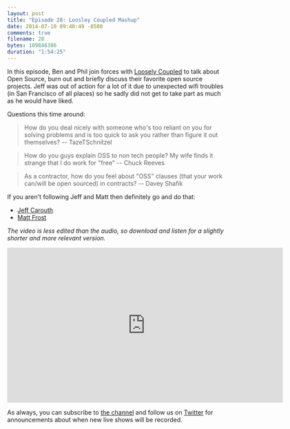 ```yaml
---
layout: post
title: "Episode 28: Loosley Coupled Mashup"
date: 2014-07-10 09:40:49 -0500
comments: true
filename: 28
bytes: 109846386
duration: "1:54:25"
---
```


In this episode, Ben and Phil join forces with [Loosely Coupled] to talk about Open Source, burn out and briefly discuss their favorite open source projects. Jeff was out of action for a lot of it due to unexpected wifi troubles (in San Francisco of all places) so he sadly did not get to take part as much as he would have liked.

Questions this time around:

> How do you deal nicely with someone who's too reliant on you for solving problems and is too quick to ask you rather than figure it out themselves?
-- TazeTSchnitzel

> How do you guys explain OSS to non tech people? My wife finds it strange that I do work for "free"
-- Chuck Reeves

> As a contractor, how do you feel about "OSS" clauses (that your work can/will be open sourced) in contracts?
-- Davey Shafik

If you aren't following Jeff and Matt then definitely go and do that:

* [Jeff Carouth](https://twitter.com/jcarouth)
* [Matt Frost](https://twitter.com/shrtwhitebldguy)

[Loosely Coupled]: http://looselycoupled.info/

_The video is less edited than the audio, so download and listen for a slightly shorter and more relevant version._

<iframe width="640" height="360" src="https://www.youtube.com/embed/HVuWqQdZ4lk" frameborder="0" allowfullscreen></iframe>

As always, you can subscribe to [the channel](https://www.youtube.com/channel/UCepVwe7RrxE7Zv3kytUfcKw) and follow us on [Twitter](https://twitter.com/phptownhall) for announcements about when new live shows will be recorded.
